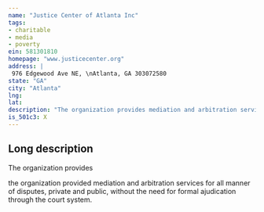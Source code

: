 ```yaml
---
name: "Justice Center of Atlanta Inc"
tags:
- charitable
- media
- poverty
ein: 581301810
homepage: "www.justicecenter.org"
address: |
 976 Edgewood Ave NE, \nAtlanta, GA 303072580
state: "GA"
city: "Atlanta"
lng: 
lat: 
description: "The organization provides mediation and arbitration services for all manner of disputes, private and public, without the need for formal ajudication through the court system, and provides mediation and negotiation training in a classroom setting. "
is_501c3: X
---
```


## Long description

The organization provides
  
  the organization provided mediation and arbitration services for all manner of disputes, private and public, without the need for formal ajudication through the court system. 
